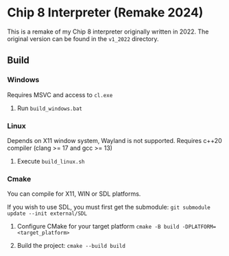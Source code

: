 # Chip 8 Interpreter (Remake 2024)

This is a remake of my Chip 8 interpreter originally written in 2022. The original version can be found in the `v1_2022` directory.
## Build

### Windows

Requires MSVC and access to `cl.exe`

1. Run `build_windows.bat`

### Linux

Depends on X11 window system, Wayland is not supported.
Requires c++20 compiler (clang >= 17 and gcc >= 13)

1. Execute `build_linux.sh`

### Cmake

You can compile for X11, WIN or SDL platforms.

If you wish to use SDL, you must first get the submodule:
`git submodule update --init external/SDL`

1. Configure CMake for your target platform
`cmake -B build -DPLATFORM=<target_platform>`

2. Build the project:
`cmake --build build`
